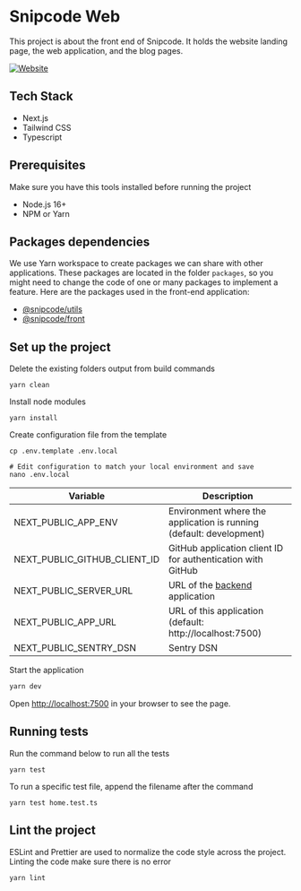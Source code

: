 # Snipcode Web

This project is about the front end of Snipcode. It holds the website landing page, the web application, and the blog pages.

[![Website](https://snipcode.dev/assets/og.png)](https://snipcode.dev)

## Tech Stack
* Next.js
* Tailwind CSS
* Typescript

## Prerequisites
Make sure you have this tools installed before running the project
* Node.js 16+
* NPM or Yarn

## Packages dependencies
We use Yarn workspace to create packages we can share with other applications.
These packages are located in the folder `packages`, so you might need to change the code of one or many packages to implement a feature.
Here are the packages used in the front-end application:

* [@snipcode/utils](../../packages/utils)
* [@snipcode/front](../../packages/front)

## Set up the project
Delete the existing folders output from build commands
```shell
yarn clean
```

Install node modules
````shell
yarn install
````

Create configuration file from the template
```shell
cp .env.template .env.local

# Edit configuration to match your local environment and save
nano .env.local
```
| Variable                     | Description                                                         |
|------------------------------|---------------------------------------------------------------------|
| NEXT_PUBLIC_APP_ENV          | Environment where the application is running (default: development) |
| NEXT_PUBLIC_GITHUB_CLIENT_ID | GitHub application client ID for authentication with GitHub         |
| NEXT_PUBLIC_SERVER_URL       | URL of the [backend](../core) application                           |
| NEXT_PUBLIC_APP_URL          | URL of this application (default: http://localhost:7500)            |
| NEXT_PUBLIC_SENTRY_DSN       | Sentry DSN                                                          |


Start the application
```bash
yarn dev
```
Open [http://localhost:7500](http://localhost:7500) in your browser to see the page.

## Running tests
Run the command below to run all the tests
```shell
yarn test
```

To run a specific test file, append the filename after the command
```shell
yarn test home.test.ts
```


## Lint the project
ESLint and Prettier are used to normalize the code style across the project.
Linting the code make sure there is no error

```shell
yarn lint
```

